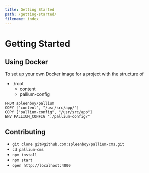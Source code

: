 ```yaml
---
title: Getting Started
path: /getting-started/
filename: index
---
```

# Getting Started

## Using Docker
To set up your own Docker image for a project with the structure of
- ./root
  - content
  - pallium-config

```
FROM spleenboy/pallium
COPY ["content", "/usr/src/app/"]
COPY ["pallium-config", "/usr/src/app"]
ENV PALLIUM_CONFIG "./pallium-config/"
```

## Contributing
- `git clone git@github.com:spleenboy/pallium-cms.git`
- `cd pallium-cms`
- `npm install`
- `npm start`
- `open http://localhost:4000`